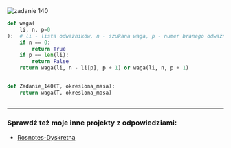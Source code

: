<picture>
  <source srcset="../../srt/zbior_zadan/140.png" media="(prefers-color-scheme: light)">
  <source srcset="../../srt/zbior_zadan/black_140.png" media="(prefers-color-scheme: dark)">
  <img src="../../srt/zbior_zadan/black_140.png" alt="zadanie 140">
</picture>

```python
def waga(
    li, n, p=0
):  # li - lista odważników, n - szukana waga, p - numer branego odważnika
    if n == 0:
        return True
    if p == len(li):
        return False
    return waga(li, n - li[p], p + 1) or waga(li, n, p + 1)


def Zadanie_140(T, okreslona_masa):
    return waga(T, okreslona_masa)



```

---
### Sprawdź też moje inne projekty z odpowiedziami:
- [Rosnotes-Dyskretna](https://github.com/kamilGie/Rosnotes-Dyskretna)
